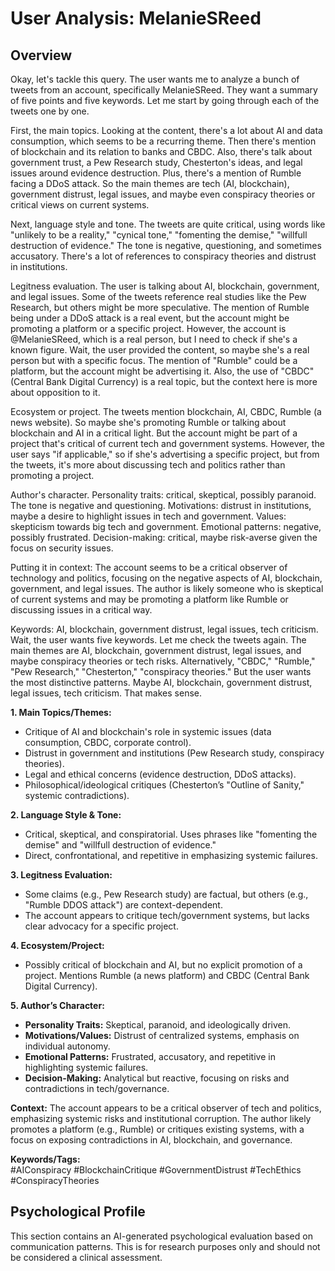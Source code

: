 # User Analysis: MelanieSReed

## Overview

<think>
Okay, let's tackle this query. The user wants me to analyze a bunch of tweets from an account, specifically MelanieSReed. They want a summary of five points and five keywords. Let me start by going through each of the tweets one by one.

First, the main topics. Looking at the content, there's a lot about AI and data consumption, which seems to be a recurring theme. Then there's mention of blockchain and its relation to banks and CBDC. Also, there's talk about government trust, a Pew Research study, Chesterton's ideas, and legal issues around evidence destruction. Plus, there's a mention of Rumble facing a DDoS attack. So the main themes are tech (AI, blockchain), government distrust, legal issues, and maybe even conspiracy theories or critical views on current systems.

Next, language style and tone. The tweets are quite critical, using words like "unlikely to be a reality," "cynical tone," "fomenting the demise," "willfull destruction of evidence." The tone is negative, questioning, and sometimes accusatory. There's a lot of references to conspiracy theories and distrust in institutions.

Legitness evaluation. The user is talking about AI, blockchain, government, and legal issues. Some of the tweets reference real studies like the Pew Research, but others might be more speculative. The mention of Rumble being under a DDoS attack is a real event, but the account might be promoting a platform or a specific project. However, the account is @MelanieSReed, which is a real person, but I need to check if she's a known figure. Wait, the user provided the content, so maybe she's a real person but with a specific focus. The mention of "Rumble" could be a platform, but the account might be advertising it. Also, the use of "CBDC" (Central Bank Digital Currency) is a real topic, but the context here is more about opposition to it.

Ecosystem or project. The tweets mention blockchain, AI, CBDC, Rumble (a news website). So maybe she's promoting Rumble or talking about blockchain and AI in a critical light. But the account might be part of a project that's critical of current tech and government systems. However, the user says "if applicable," so if she's advertising a specific project, but from the tweets, it's more about discussing tech and politics rather than promoting a project.

Author's character. Personality traits: critical, skeptical, possibly paranoid. The tone is negative and questioning. Motivations: distrust in institutions, maybe a desire to highlight issues in tech and government. Values: skepticism towards big tech and government. Emotional patterns: negative, possibly frustrated. Decision-making: critical, maybe risk-averse given the focus on security issues.

Putting it in context: The account seems to be a critical observer of technology and politics, focusing on the negative aspects of AI, blockchain, government, and legal issues. The author is likely someone who is skeptical of current systems and may be promoting a platform like Rumble or discussing issues in a critical way.

Keywords: AI, blockchain, government distrust, legal issues, tech criticism. Wait, the user wants five keywords. Let me check the tweets again. The main themes are AI, blockchain, government distrust, legal issues, and maybe conspiracy theories or tech risks. Alternatively, "CBDC," "Rumble," "Pew Research," "Chesterton," "conspiracy theories." But the user wants the most distinctive patterns. Maybe AI, blockchain, government distrust, legal issues, tech criticism. That makes sense.
</think>

**1. Main Topics/Themes:**  
- Critique of AI and blockchain's role in systemic issues (data consumption, CBDC, corporate control).  
- Distrust in government and institutions (Pew Research study, conspiracy theories).  
- Legal and ethical concerns (evidence destruction, DDoS attacks).  
- Philosophical/ideological critiques (Chesterton’s "Outline of Sanity," systemic contradictions).  

**2. Language Style & Tone:**  
- Critical, skeptical, and conspiratorial. Uses phrases like "fomenting the demise" and "willfull destruction of evidence."  
- Direct, confrontational, and repetitive in emphasizing systemic failures.  

**3. Legitness Evaluation:**  
- Some claims (e.g., Pew Research study) are factual, but others (e.g., "Rumble DDOS attack") are context-dependent.  
- The account appears to critique tech/government systems, but lacks clear advocacy for a specific project.  

**4. Ecosystem/Project:**  
- Possibly critical of blockchain and AI, but no explicit promotion of a project. Mentions Rumble (a news platform) and CBDC (Central Bank Digital Currency).  

**5. Author’s Character:**  
- **Personality Traits:** Skeptical, paranoid, and ideologically driven.  
- **Motivations/Values:** Distrust of centralized systems, emphasis on individual autonomy.  
- **Emotional Patterns:** Frustrated, accusatory, and repetitive in highlighting systemic failures.  
- **Decision-Making:** Analytical but reactive, focusing on risks and contradictions in tech/governance.  

**Context:** The account appears to be a critical observer of tech and politics, emphasizing systemic risks and institutional corruption. The author likely promotes a platform (e.g., Rumble) or critiques existing systems, with a focus on exposing contradictions in AI, blockchain, and governance.  

**Keywords/Tags:**  
#AIConspiracy #BlockchainCritique #GovernmentDistrust #TechEthics #ConspiracyTheories

## Psychological Profile

This section contains an AI-generated psychological evaluation based on communication patterns. This is for research purposes only and should not be considered a clinical assessment.